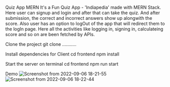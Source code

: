 Quiz App MERN
It's a Fun Quiz App - 'Indiapedia' made with MERN Stack. Here user can signup and login and after that can take the quiz. And after submission, the correct and incorrect answers show up alongwith the score. Also user has an option to logOut of the app that will redirect them to the logIn page. Here all the activities like logging in, signing in, calculateing score and so on are been fetched by APIs.

Clone the project
git clone ...........

Install dependencies for Client 
  cd frontend
  npm install
  
Start the server on terminal
  cd frontend
  npm run start
  
  Demo
![Screenshot from 2022-09-06 18-21-55](https://user-images.githubusercontent.com/94340974/188640041-073c53b0-e4ad-469f-96a5-bdd34ae50668.png)
![Screenshot from 2022-09-06 18-22-44](https://user-images.githubusercontent.com/94340974/188640162-68450703-9960-4c2b-83ac-c529a1f359b3.png)
